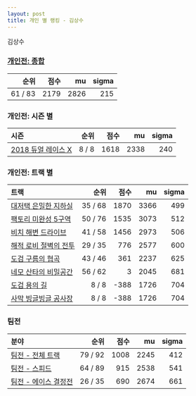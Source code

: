 ```yaml
---
layout: post
title: 개인 별 랭킹 - 김상수
---
```


김상수

### [개인전: 종합](../singles-full)

| 순위 | 점수 | mu | sigma |
|---:|---:|---:|---:|
| 61 / 83 | 2179 | 2826 | 215 |

### 개인전: 시즌 별

| 시즌 | 순위 | 점수 | mu | sigma |
|:---|---:|---:|---:|---:|
| [2018 듀얼 레이스 X](../s2018_2) | 8 / 8 | 1618 | 2338 | 240 |

### 개인전: 트랙 별

| 트랙 | 순위 | 점수 | mu | sigma |
|:---|---:|---:|---:|---:|
| [대저택 은밀한 지하실](../jeotaek) | 35 / 68 | 1870 | 3366 | 499 |
| [팩토리 미완성 5구역](../district5) | 50 / 76 | 1535 | 3073 | 512 |
| [비치 해변 드라이브](../haebyun) | 41 / 58 | 1456 | 2973 | 506 |
| [해적 로비 절벽의 전투](../lobby) | 29 / 35 | 776 | 2577 | 600 |
| [도검 구름의 협곡](../hyupgog) | 43 / 46 | 361 | 2237 | 625 |
| [네모 산타의 비밀공간](../santa) | 56 / 62 | 3 | 2045 | 681 |
| [도검 용의 길](../daagon) | 8 / 8 | -388 | 1726 | 704 |
| [사막 빙글빙글 공사장](../sabing) | 8 / 8 | -388 | 1726 | 704 |

### 팀전

| 분야 | 순위 | 점수 | mu | sigma |
|:---|---:|---:|---:|---:|
| [팀전 - 전체 트랙](../team-full) | 79 / 92 | 1008 | 2245 | 412 |
| [팀전 - 스피드](../team-speed) | 64 / 89 | 915 | 2538 | 541 |
| [팀전 - 에이스 결정전](../team-ace) | 26 / 35 | 690 | 2674 | 661 |
